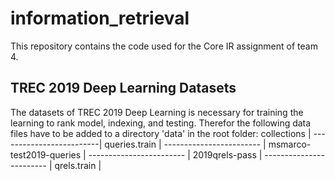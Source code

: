 # information_retrieval

This repository contains the code used for the Core IR assignment of team 4.

## TREC 2019 Deep Learning Datasets
The datasets of TREC 2019 Deep Learning is necessary for training the learning to rank model, indexing, and testing. Therefor the following data files have to be added to a directory 'data' in the root folder:
collections              | 
-------------------------| 
queries.train            | 
------------------------ |
msmarco-test2019-queries | 
------------------------ |
2019qrels-pass           |
------------------------ |
qrels.train              |



